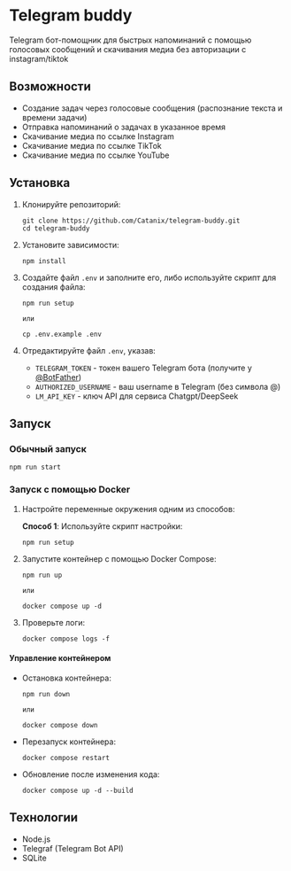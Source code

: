# Telegram buddy

Telegram бот-помощник для быстрых напоминаний с помощью голосовых сообщений и скачивания медиа без авторизации с instagram/tiktok

## Возможности

- Создание задач через голосовые сообщения (распознание текста и времени задачи)
- Отправка напоминаний о задачах в указанное время
- Скачивание медиа по ссылке Instagram
- Скачивание медиа по ссылке TikTok
- Скачивание медиа по ссылке YouTube


## Установка

1. Клонируйте репозиторий:
   ```
   git clone https://github.com/Catanix/telegram-buddy.git
   cd telegram-buddy
   ```

2. Установите зависимости:
   ```
   npm install
   ```

3. Создайте файл `.env` и заполните его, либо используйте скрипт для создания файла:
   ```
   npm run setup
   
   или
   
   cp .env.example .env
   ```

4. Отредактируйте файл `.env`, указав:
   - `TELEGRAM_TOKEN` - токен вашего Telegram бота (получите у [@BotFather](https://t.me/BotFather))
   - `AUTHORIZED_USERNAME` - ваш username в Telegram (без символа @)
   - `LM_API_KEY` - ключ API для сервиса Chatgpt/DeepSeek

## Запуск

### Обычный запуск

```
npm run start
```

### Запуск с помощью Docker

1. Настройте переменные окружения одним из способов:

   **Способ 1**: Используйте скрипт настройки:
   ```
   npm run setup
   ```

2. Запустите контейнер с помощью Docker Compose:
   ```
   npm run up
   
   или
   
   docker compose up -d
   ```

3. Проверьте логи:
   ```
   docker compose logs -f
   ```

#### Управление контейнером

- Остановка контейнера:
  ```
  npm run down
   
  или
  
  docker compose down
  ```

- Перезапуск контейнера:
  ```
  docker compose restart
  ```

- Обновление после изменения кода:
  ```
  docker compose up -d --build
  ```

## Технологии

- Node.js
- Telegraf (Telegram Bot API)
- SQLite
